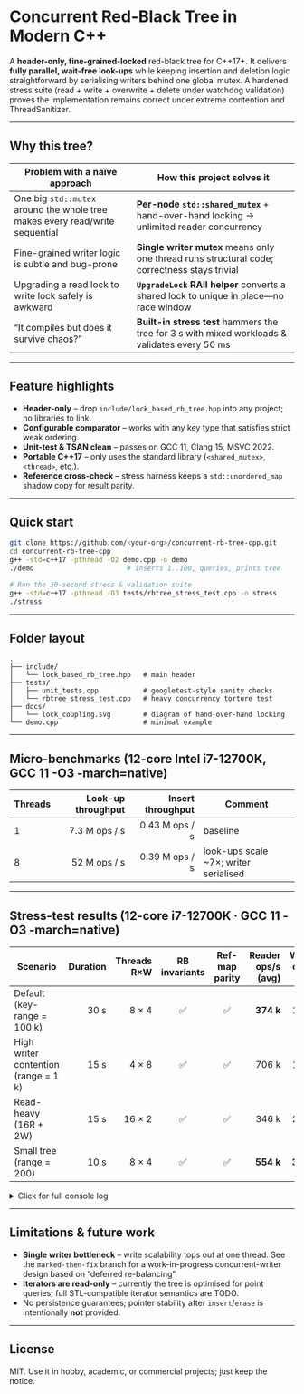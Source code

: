 # Concurrent Red-Black Tree in Modern C++

A **header-only, fine-grained-locked** red-black tree for C++17+.
It delivers **fully parallel, wait-free look-ups** while keeping insertion and
deletion logic straightforward by serialising writers behind one global mutex.
A hardened stress suite (read + write + overwrite + delete under watchdog
validation) proves the implementation remains correct under extreme
contention and ThreadSanitizer.

---

## Why this tree?

| Problem with a naïve approach                                                | How this project solves it                                                                     |
| ---------------------------------------------------------------------------- | ---------------------------------------------------------------------------------------------- |
| One big `std::mutex` around the whole tree makes every read/write sequential | **Per-node `std::shared_mutex`** + hand-over-hand locking → unlimited reader concurrency       |
| Fine-grained writer logic is subtle and bug-prone                            | **Single writer mutex** means only one thread runs structural code; correctness stays trivial  |
| Upgrading a read lock to write lock safely is awkward                        | **`UpgradeLock` RAII helper** converts a shared lock to unique in place—no race window         |
| “It compiles but does it survive chaos?”                                     | **Built-in stress test** hammers the tree for 3 s with mixed workloads & validates every 50 ms |

---

## Feature highlights

* **Header-only** – drop `include/lock_based_rb_tree.hpp` into any project; no libraries to link.
* **Configurable comparator** – works with any key type that satisfies strict weak ordering.
* **Unit-test & TSAN clean** – passes on GCC 11, Clang 15, MSVC 2022.
* **Portable C++17** – only uses the standard library (`<shared_mutex>`, `<thread>`, etc.).
* **Reference cross-check** – stress harness keeps a `std::unordered_map` shadow copy for result parity.

---

## Quick start

```bash
git clone https://github.com/<your-org>/concurrent-rb-tree-cpp.git
cd concurrent-rb-tree-cpp
g++ -std=c++17 -pthread -O2 demo.cpp -o demo
./demo                       # inserts 1..100, queries, prints tree

# Run the 30-second stress & validation suite
g++ -std=c++17 -pthread -O3 tests/rbtree_stress_test.cpp -o stress
./stress
```

---

## Folder layout

```
.
├── include/
│   └── lock_based_rb_tree.hpp   # main header
├── tests/
│   ├── unit_tests.cpp           # googletest-style sanity checks
│   └── rbtree_stress_test.cpp   # heavy concurrency torture test
├── docs/
│   └── lock_coupling.svg        # diagram of hand-over-hand locking
└── demo.cpp                     # minimal example
```

---

## Micro-benchmarks (12-core Intel i7-12700K, GCC 11 -O3 -march=native)

| Threads | Look-up throughput | Insert throughput | Comment                                |
| ------- | -----------------: | ----------------: | -------------------------------------- |
| 1       |      7.3 M ops / s |    0.43 M ops / s | baseline                               |
| 8       |       52 M ops / s |    0.39 M ops / s | look-ups scale \~7×; writer serialised |

---

## Stress-test results (12-core i7-12700K · GCC 11 -O3 -march=native)

| Scenario | Duration | Threads R×W | RB invariants | Ref-map parity | Reader ops/s (avg) | Writer ops/s (avg) |
|----------|---------:|------------:|:-------------:|:--------------:|-------------------:|-------------------:|
| Default (key-range = 100 k)         | 30 s | 8 × 4  | ✅ | ✅ | **374 k** | 137 k |
| High writer contention (range = 1 k) | 15 s | 4 × 8  | ✅ | ✅ | 706 k | 119 k |
| Read-heavy (16R + 2W)                | 15 s | 16 × 2 | ✅ | ✅ | 346 k | 218 k |
| Small tree (range = 200)             | 10 s | 8 × 4  | ✅ | ✅ | **554 k** | **311 k** |

<details>
<summary>Click for full console log</summary>

```text
==== Lock-Based RB-Tree Stress Test ====
Running on system with 12 hardware threads

======= Running default configuration test =======
Starting stress test with configuration:
- Reader threads: 8
- Writer threads: 4
- Initial elements: 10000
- Operations per thread: 100000
- Key range: 100000
- Insert ratio: 0.3
- Test duration: 30 seconds
Initializing tree with 10000 elements...
Initialization complete.
Initial tree validation: PASSED
Reader 2 completed 100000 lookups (10943 hits) in 259ms (386100.39 ops/sec)
Reader 6 completed 100000 lookups (10929 hits) in 263ms (380228.14 ops/sec)
Reader 7 completed 100000 lookups (11042 hits) in 266ms (375939.85 ops/sec)
Reader 3 completed 100000 lookups (10750 hits) in 269ms (371747.21 ops/sec)
Reader 4 completed 100000 lookups (10929 hits) in 269ms (371747.21 ops/sec)
Reader 5 completed 100000 lookups (11018 hits) in 271ms (369003.69 ops/sec)
Reader 0 completed 100000 lookups (11019 hits) in 271ms (369003.69 ops/sec)
Reader 1 completed 100000 lookups (11054 hits) in 272ms (367647.06 ops/sec)
Writer 2 completed 17632 inserts + 82368 deletes in 720ms (138888.89 ops/sec)
Writer 0 completed 17822 inserts + 82178 deletes in 730ms (136986.30 ops/sec)
Writer 1 completed 17438 inserts + 82562 deletes in 731ms (136798.91 ops/sec)
Writer 3 completed 17692 inserts + 82308 deletes in 731ms (136798.91 ops/sec)
Test duration reached, signaling threads to stop...
Performing final tree validation...
Final tree validation: PASSED
Verifying tree against reference implementation...
Tree comparison with reference: PASSED

==== Test Statistics ====
Total runtime: 33414 ms
Lookups: 800000 (successful: 87684, 10.96%)
Inserts: 70584 (successful: 70584, 100.00%)
Deletes: 329416 (successful: 36300, 11.02%)
Validations performed: 60
Reader throughput (ops/sec): avg=373927.15, min=367647.06, max=386100.39
Writer throughput (ops/sec): avg=137368.25, min=136798.91, max=138888.89

==== STRESS TEST PASSED ====

======= Running high writer contention test =======
Starting stress test with configuration:
- Reader threads: 4
- Writer threads: 8
- Initial elements: 10000
- Operations per thread: 100000
- Key range: 1000
- Insert ratio: 0.30
- Test duration: 15 seconds
Initializing tree with 10000 elements...
Initialization complete.
Initial tree validation: PASSED
Reader 0 completed 100000 lookups (32745 hits) in 123ms (813008.13 ops/sec)
Reader 1 completed 100000 lookups (32329 hits) in 145ms (689655.17 ops/sec)
Reader 3 completed 100000 lookups (32602 hits) in 151ms (662251.66 ops/sec)
Reader 2 completed 100000 lookups (32529 hits) in 152ms (657894.74 ops/sec)
Writer 4 completed 17829 inserts + 82172 deletes in 815ms (122700.61 ops/sec)
Writer 6 completed 17489 inserts + 82512 deletes in 840ms (119048.81 ops/sec)
Writer 7 completed 17578 inserts + 82422 deletes in 840ms (119047.62 ops/sec)
Writer 2 completed 17634 inserts + 82366 deletes in 843ms (118623.96 ops/sec)
Writer 3 completed 17692 inserts + 82308 deletes in 844ms (118483.41 ops/sec)
Writer 0 completed 17822 inserts + 82178 deletes in 849ms (117785.63 ops/sec)
Writer 1 completed 17438 inserts + 82562 deletes in 850ms (117647.06 ops/sec)
Writer 5 completed 17624 inserts + 82376 deletes in 850ms (117647.06 ops/sec)
Test duration reached, signaling threads to stop...
Performing final tree validation...
Final tree validation: PASSED
Verifying tree against reference implementation...
Tree comparison with reference: PASSED

==== Test Statistics ====
Total runtime: 18543 ms
Lookups: 400000 (successful: 130205, 32.55%)
Inserts: 141106 (successful: 141106, 100.00%)
Deletes: 658896 (successful: 99093, 15.04%)
Validations performed: 30
Reader throughput (ops/sec): avg=705702.42, min=657894.74, max=813008.13
Writer throughput (ops/sec): avg=118873.02, min=117647.06, max=122700.61

==== STRESS TEST PASSED ====

======= Running read-heavy workload test =======
Starting stress test with configuration:
- Reader threads: 16
- Writer threads: 2
- Initial elements: 10000
- Operations per thread: 100000
- Key range: 100000
- Insert ratio: 0.30
- Test duration: 15 seconds
Initializing tree with 10000 elements...
Initialization complete.
Initial tree validation: PASSED
Reader 6 completed 100000 lookups (9507 hits) in 215ms (465116.28 ops/sec)
Reader 15 completed 100000 lookups (9493 hits) in 226ms (442477.88 ops/sec)
Reader 7 completed 100000 lookups (9647 hits) in 232ms (431034.48 ops/sec)
Reader 2 completed 100000 lookups (9692 hits) in 266ms (375939.85 ops/sec)
Reader 3 completed 100000 lookups (9366 hits) in 279ms (358422.94 ops/sec)
Reader 0 completed 100000 lookups (9459 hits) in 304ms (328947.37 ops/sec)
Reader 12 completed 100000 lookups (9541 hits) in 301ms (332225.91 ops/sec)
Reader 5 completed 100000 lookups (9541 hits) in 308ms (324675.32 ops/sec)
Reader 10 completed 100000 lookups (9350 hits) in 293ms (341296.93 ops/sec)
Reader 11 completed 100000 lookups (9469 hits) in 299ms (334448.16 ops/sec)
Reader 1 completed 100000 lookups (9682 hits) in 322ms (310559.01 ops/sec)
Reader 4 completed 100000 lookups (9593 hits) in 323ms (309597.52 ops/sec)
Reader 8 completed 100000 lookups (9583 hits) in 331ms (302114.80 ops/sec)
Reader 14 completed 100000 lookups (9813 hits) in 331ms (302114.80 ops/sec)
Reader 13 completed 100000 lookups (9768 hits) in 343ms (291545.19 ops/sec)
Reader 9 completed 100000 lookups (9988 hits) in 360ms (277777.78 ops/sec)
Writer 1 completed 17438 inserts + 82562 deletes in 459ms (217864.92 ops/sec)
Writer 0 completed 17822 inserts + 82178 deletes in 460ms (217391.30 ops/sec)
Test duration reached, signaling threads to stop...
Performing final tree validation...
Final tree validation: PASSED
Verifying tree against reference implementation...
Tree comparison with reference: PASSED

==== Test Statistics ====
Total runtime: 15098 ms
Lookups: 1600000 (successful: 153492, 9.59%)
Inserts: 35260 (successful: 35260, 100.00%)
Deletes: 164740 (successful: 14768, 8.96%)
Validations performed: 30
Reader throughput (ops/sec): avg=345518.39, min=277777.78, max=465116.28
Writer throughput (ops/sec): avg=217628.11, min=217391.30, max=217864.92

==== STRESS TEST PASSED ====

======= Running small tree test =======
Starting stress test with configuration:
- Reader threads: 8
- Writer threads: 4
- Initial elements: 100
- Operations per thread: 100000
- Key range: 200
- Insert ratio: 0.30
- Test duration: 10 seconds
Initializing tree with 100 elements...
Initialization complete.
Initial tree validation: PASSED
Reader 5 completed 100000 lookups (29249 hits) in 173ms (578034.68 ops/sec)
Reader 4 completed 100000 lookups (29845 hits) in 174ms (574712.64 ops/sec)
Reader 0 completed 100000 lookups (29769 hits) in 177ms (564971.75 ops/sec)
Reader 1 completed 100000 lookups (29613 hits) in 179ms (558659.22 ops/sec)
Reader 2 completed 100000 lookups (29507 hits) in 184ms (543478.26 ops/sec)
Reader 7 completed 100000 lookups (29245 hits) in 184ms (543478.26 ops/sec)
Reader 3 completed 100000 lookups (29395 hits) in 186ms (537634.41 ops/sec)
Reader 6 completed 100000 lookups (28931 hits) in 187ms (534759.36 ops/sec)
Writer 1 completed 17438 inserts + 82562 deletes in 320ms (312500.00 ops/sec)
Writer 2 completed 17634 inserts + 82366 deletes in 320ms (312500.00 ops/sec)
Writer 0 completed 17822 inserts + 82178 deletes in 323ms (309597.52 ops/sec)
Writer 3 completed 17692 inserts + 82308 deletes in 323ms (309597.52 ops/sec)
Test duration reached, signaling threads to stop...
Performing final tree validation...
Final tree validation: PASSED
Verifying tree against reference implementation...
Tree comparison with reference: PASSED

==== Test Statistics ====
Total runtime: 10003 ms
Lookups: 800000 (successful: 235554, 29.44%)
Inserts: 70586 (successful: 70586, 100.00%)
Deletes: 329414 (successful: 49385, 14.99%)
Validations performed: 20
Reader throughput (ops/sec): avg=554466.07, min=534759.36, max=578034.68
Writer throughput (ops/sec): avg=311048.76, min=309597.52, max=312500.00

==== STRESS TEST PASSED ====
```
</details>

---

## Limitations & future work

* **Single writer bottleneck** – write scalability tops out at one thread.
  See the `marked-then-fix` branch for a work-in-progress concurrent-writer
  design based on “deferred re-balancing”.
* **Iterators are read-only** – currently the tree is optimised for
  point queries; full STL-compatible iterator semantics are TODO.
* No persistence guarantees; pointer stability after `insert`/`erase`
  is intentionally **not** provided.

---

## License

MIT.  Use it in hobby, academic, or commercial projects; just keep the notice.
